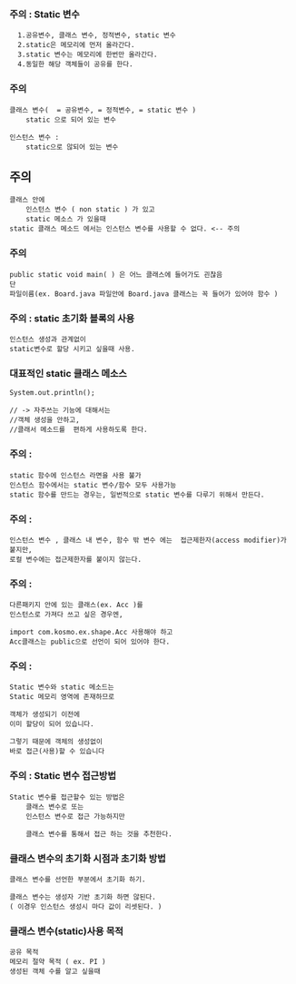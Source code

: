 ### 주의 : Static 변수
	  1.공유변수, 클래스 변수, 정적변수, static 변수 
	  2.static은 메모리에 먼저 올라간다. 
	  3.static 변수는 메모리에 한번만 올라간다. 
	  4.동일한 해당 객체들이 공유를 한다.

### 주의 
	클래스 변수(  = 공유변수, = 정적변수, = static 변수 )
		static 으로 되어 있는 변수
		
	인스턴스 변수 :
		static으로 않되어 있는 변수

## 주의
	클래스 안에
		인스턴스 변수 ( non static ) 가 있고 
		static 메소스 가 있을때
	static 클래스 메소드 에서는 인스턴스 변수를 사용할 수 없다. <-- 주의
	
### 주의 
	public static void main( ) 은 어느 클래스에 들어가도 괸찮음
	단
	파일이름(ex. Board.java 파일안에 Board.java 클래스는 꼭 들어가 있어야 함수 ) 

### 주의 : static 초기화 블록의 사용
	
	인스턴스 생성과 관계없이 
	static변수로 할당 시키고 싶을때 사용.


### 대표적인 static 클래스 메소스
	System.out.println();
	
	// -> 자주쓰는 기능에 대해서는 
	//객체 생성을 안하고,  
	//클래서 메소드를  편하게 사용하도록 한다.

### 주의 : 
	static 함수에 인스턴스 라면을 사용 불가
	인스턴스 함수에서는 static 변수/함수 모두 사용가능
	static 함수를 만드는 경우는, 일번적으로 static 변수를 다루기 위해서 만든다.


### 주의 :
	인스턴스 변수 , 클래스 내 변수, 함수 밖 변수 에는  접근제한자(access modifier)가  붙지만,
	로컬 변수에는 접근제한자를 붙이지 않는다.


### 주의 :
	다른패키지 안에 있는 클래스(ex. Acc )를 
	인스턴스로 가져다 쓰고 싶은 경우엔,
	
	import com.kosmo.ex.shape.Acc 사용해야 하고
	Acc클래스는 public으로 선언이 되어 있어야 한다.


### 주의 :
	Static 변수와 static 메소드는 
	Static 메모리 영역에 존재하므로 

	객체가 생성되기 이전에 
	이미 할당이 되어 있습니다. 

	그렇기 때문에 객체의 생성없이 
	바로 접근(사용)할 수 있습니다


### 주의 : Static 변수  접근방법
	Static 변수를 접근할수 있는 방법은
		클래스 변수로 또는 
		인스턴스 변수로 접근 가능하지만
		
		클래스 변수를 통해서 접근 하는 것을 추천한다.

### 클래스 변수의 초기화 시점과 초기화 방법
	클래스 변수를 선언한 부분에서 초기화 하기.
	
	클래스 변수는 생성자 기반 초기화 하면 않된다.
	( 이경우 인스턴스 생성시 마다 값이 리셋된다. )


### 클래스 변수(static)사용 목적
	공유 목적
	메모리 절약 목적 ( ex. PI )
	생성된 객체 수를 알고 싶을때



